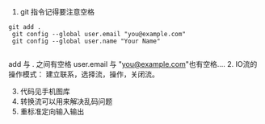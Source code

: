 1. git 指令记得要注意空格 


 ```
git add . 
  git config --global user.email "you@example.com"
  git config --global user.name "Your Name"


```
add 与 . 之间有空格
user.email 与 "you@example.com"也有空格....
2. IO流的操作模式：
建立联系，选择流，操作，关闭流。

3. 代码见手机图库
4. 转换流可以用来解决乱码问题
5. 重标准定向输入输出